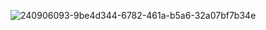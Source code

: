 ![240906093-9be4d344-6782-461a-b5a6-32a07bf7b34e](https://github.com/ALL-JAZZ/ALL-JAZZ/assets/109942875/a60c857e-8742-4d02-8d32-ba0360459642)
